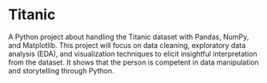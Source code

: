 # Titanic
A Python project about handling the Titanic dataset with Pandas, NumPy, and Matplotlib. This project will focus on data cleaning, exploratory data analysis (EDA), and visualization techniques to elicit insightful interpretation from the dataset. It shows that the person is competent in data manipulation and storytelling through Python.
